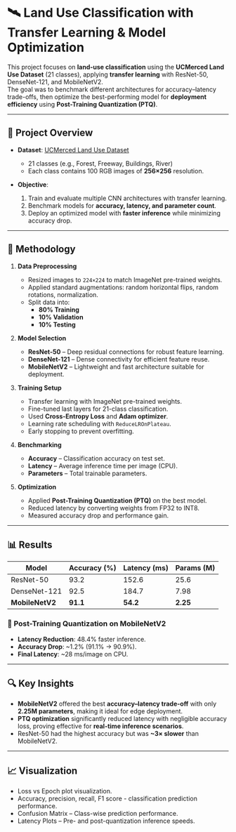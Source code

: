 # 🛰️ Land Use Classification with Transfer Learning & Model Optimization

This project focuses on **land-use classification** using the **UCMerced Land Use Dataset** (21 classes), applying **transfer learning** with ResNet-50, DenseNet-121, and MobileNetV2.  
The goal was to benchmark different architectures for accuracy–latency trade-offs, then optimize the best-performing model for **deployment efficiency** using **Post-Training Quantization (PTQ)**.

---

## 📌 Project Overview

- **Dataset**: [UCMerced Land Use Dataset](http://weegee.vision.ucmerced.edu/datasets/landuse.html)  
  - 21 classes (e.g., Forest, Freeway, Buildings, River)  
  - Each class contains 100 RGB images of **256×256** resolution.  

- **Objective**:  
  1. Train and evaluate multiple CNN architectures with transfer learning.  
  2. Benchmark models for **accuracy, latency, and parameter count**.  
  3. Deploy an optimized model with **faster inference** while minimizing accuracy drop.

---

## 🧠 Methodology

1. **Data Preprocessing**
   - Resized images to `224×224` to match ImageNet pre-trained weights.
   - Applied standard augmentations: random horizontal flips, random rotations, normalization.
   - Split data into:
     - **80% Training**
     - **10% Validation**
     - **10% Testing**

2. **Model Selection**
   - **ResNet-50** – Deep residual connections for robust feature learning.
   - **DenseNet-121** – Dense connectivity for efficient feature reuse.
   - **MobileNetV2** – Lightweight and fast architecture suitable for deployment.

3. **Training Setup**
   - Transfer learning with ImageNet pre-trained weights.
   - Fine-tuned last layers for 21-class classification.
   - Used **Cross-Entropy Loss** and **Adam optimizer**.
   - Learning rate scheduling with `ReduceLROnPlateau`.
   - Early stopping to prevent overfitting.

4. **Benchmarking**
   - **Accuracy** – Classification accuracy on test set.
   - **Latency** – Average inference time per image (CPU).
   - **Parameters** – Total trainable parameters.

5. **Optimization**
   - Applied **Post-Training Quantization (PTQ)** on the best model.
   - Reduced latency by converting weights from FP32 to INT8.
   - Measured accuracy drop and performance gain.

---

## 📊 Results

| Model         | Accuracy (%) | Latency (ms) | Params (M) |
|---------------|-------------|--------------|------------|
| ResNet-50     | 93.2        | 152.6        | 25.6       |
| DenseNet-121  | 92.5        | 184.7        | 7.98       |
| **MobileNetV2** | **91.1**    | **54.2**     | **2.25**   |

### 🚀 Post-Training Quantization on MobileNetV2
- **Latency Reduction**: 48.4% faster inference.  
- **Accuracy Drop**: ~1.2% (91.1% → 90.9%).  
- **Final Latency**: ~28 ms/image on CPU.  

---

## 🔍 Key Insights

- **MobileNetV2** offered the best **accuracy–latency trade-off** with only **2.25M parameters**, making it ideal for edge deployment.  
- **PTQ optimization** significantly reduced latency with negligible accuracy loss, proving effective for **real-time inference scenarios**.
- ResNet-50 had the highest accuracy but was **~3× slower** than MobileNetV2.

---

## 📈 Visualization
- Loss vs Epoch plot visualization.
- Accuracy, precision, recall, F1 score - classification prediction performance.
- Confusion Matrix – Class-wise prediction performance.
- Latency Plots – Pre- and post-quantization inference speeds.
